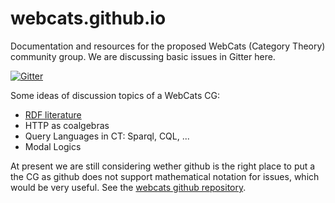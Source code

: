 # webcats.github.io

Documentation and resources for the proposed WebCats (Category Theory) community group. We are discussing
basic issues in Gitter here.

[![Gitter](https://badges.gitter.im/Join%20Chat.svg)](https://gitter.im/webcats/community?utm_source=badge&utm_medium=badge&utm_campaign=pr-badge&utm_content=badge) 

Some ideas of discussion topics of a WebCats CG:

* [RDF literature](RDF/Literature.md)
* HTTP as coalgebras
* Query Languages in CT: Sparql, CQL, ...
* Modal Logics

At present we are still considering wether github is the
right place to put a the CG as github does not support mathematical notation for issues, which would be very useful. See the [webcats github repository](https://github.com/webcats). 
